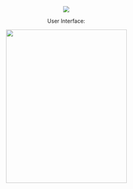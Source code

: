 <p align="center">
  <img src="https://github.com/Macc0de/C_collection/assets/138070020/fdf512aa-e43b-410b-94a8-c217a6f3ae18">
</p>

<p align="center">User Interface:</p>
<p align="center">
  <img src="https://github.com/Macc0de/C_collection/assets/138070020/c10e09c5-499c-458b-ace3-3770e48ba783" height=400 width=315>
</p>

